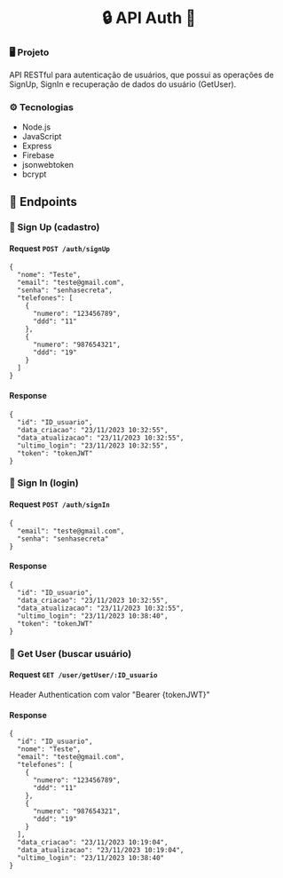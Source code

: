 <h1 align="center">🔒 API Auth 🔑</h1>

### 🖥️ Projeto

API RESTful para autenticação de usuários, que possui as operações de SignUp, SignIn e recuperação de dados do usuário (GetUser).

### ⚙️ Tecnologias

- Node.js
- JavaScript
- Express
- Firebase
- jsonwebtoken
- bcrypt

## 🏴󠁶󠁵󠁭󠁡󠁰󠁿 Endpoints

### 📌 Sign Up (cadastro)

#### Request `POST /auth/signUp`
```
{
  "nome": "Teste",
  "email": "teste@gmail.com",
  "senha": "senhasecreta",
  "telefones": [
    {
      "numero": "123456789",
      "ddd": "11"
    },
    {
      "numero": "987654321",
      "ddd": "19"
    }
  ]
}
```

#### Response
```
{
  "id": "ID_usuario",
  "data_criacao": "23/11/2023 10:32:55",
  "data_atualizacao": "23/11/2023 10:32:55",
  "ultimo_login": "23/11/2023 10:32:55",
  "token": "tokenJWT"
}
```
### 📌 Sign In (login)

#### Request `POST /auth/signIn`
```
{
  "email": "teste@gmail.com",
  "senha": "senhasecreta"
}
```

#### Response
```
{
  "id": "ID_usuario",
  "data_criacao": "23/11/2023 10:32:55",
  "data_atualizacao": "23/11/2023 10:32:55",
  "ultimo_login": "23/11/2023 10:38:40",
  "token": "tokenJWT"
}
```

### 📌 Get User (buscar usuário)

#### Request `GET /user/getUser/:ID_usuario`
Header Authentication com valor "Bearer {tokenJWT}"

#### Response
```
{
  "id": "ID_usuario",
  "nome": "Teste",
  "email": "teste@gmail.com",
  "telefones": [
    {
      "numero": "123456789",
      "ddd": "11"
    },
    {
      "numero": "987654321",
      "ddd": "19"
    }
  ],
  "data_criacao": "23/11/2023 10:19:04",
  "data_atualizacao": "23/11/2023 10:19:04",
  "ultimo_login": "23/11/2023 10:38:40"
}
```
